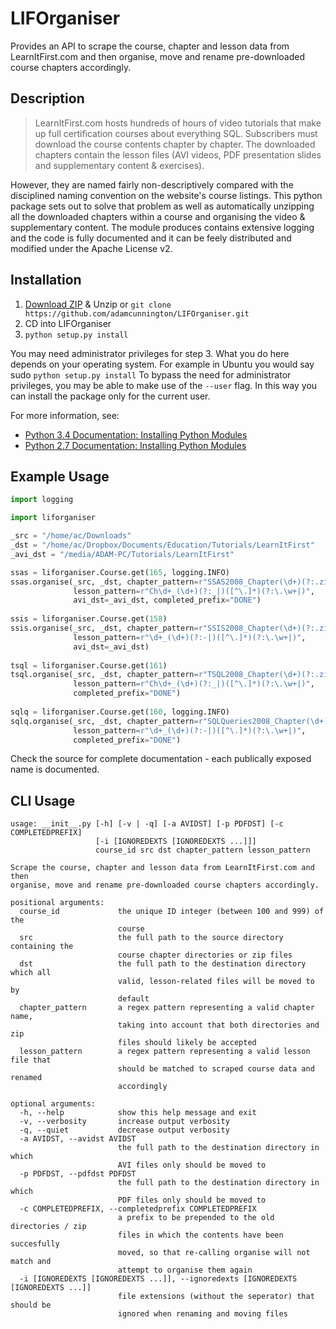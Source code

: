 LIFOrganiser
============

Provides an API to scrape the course, chapter and lesson data from LearnItFirst.com and then organise, move and rename pre-downloaded course chapters accordingly.


## Description
>LearnItFirst.com hosts hundreds of hours of video tutorials that make up full certification courses about everything SQL. Subscribers must download the course contents chapter by chapter. The downloaded chapters contain the lesson files (AVI videos, PDF presentation slides and supplementary content & exercises). 

However, they are named fairly non-descriptively compared with the disciplined naming convention on the website's course listings. This python package sets out to solve that problem as well as automatically unzipping all the downloaded chapters within a course and organising the video & supplementary content. The module produces contains extensive logging and the code is fully documented and it can be feely distributed and modified under the Apache License v2.


## Installation
1. [Download ZIP](https://github.com/adamcunnington/LIFOrganiser/archive/master.zip) & Unzip or ```git clone https://github.com/adamcunnington/LIFOrganiser.git```
2. CD into LIFOrganiser
3. ```python setup.py install```

You may need administrator privileges for step 3. What you do here depends on your operating system. For example in Ubuntu you would say sudo ```python setup.py install``` To bypass the need for administrator privileges, you may be able to make use of the ```--user``` flag. In this way you can install the package only for the current user.

For more information, see:
* [Python 3.4 Documentation: Installing Python Modules](https://docs.python.org/3.4/install/index.html)
* [Python 2.7 Documentation: Installing Python Modules](https://docs.python.org/2.7/install/index.html)


## Example Usage
```python
import logging

import liforganiser

_src = "/home/ac/Downloads"
_dst = "/home/ac/Dropbox/Documents/Education/Tutorials/LearnItFirst"
_avi_dst = "/media/ADAM-PC/Tutorials/LearnItFirst"

ssas = liforganiser.Course.get(165, logging.INFO)
ssas.organise(_src, _dst, chapter_pattern=r"SSAS2008_Chapter(\d+)(?:.zip|)",
              lesson_pattern=r"Ch\d+_(\d+)(?:_|)([^\.]*)(?:\.\w+|)",
              avi_dst=_avi_dst, completed_prefix="DONE")
              
ssis = liforganiser.Course.get(158)
ssis.organise(_src, _dst, chapter_pattern=r"SSIS2008_Chapter(\d+)(?:.zip|)",
              lesson_pattern=r"\d+_(\d+)(?:-|)([^\.]*)(?:\.\w+|)",
              avi_dst=_avi_dst)
              
tsql = liforganiser.Course.get(161)
tsql.organise(_src, _dst, chapter_pattern=r"TSQL2008_Chapter(\d+)(?:.zip|)",
              lesson_pattern=r"Ch\d+_(\d+)(?:_|)([^\.]*)(?:\.\w+|)",
              completed_prefix="DONE")
              
sqlq = liforganiser.Course.get(160, logging.INFO)
sqlq.organise(_src, _dst, chapter_pattern=r"SQLQueries2008_Chapter(\d+)(?:.zip|)",
              lesson_pattern=r"\d+_(\d+)(?:-|)([^\.]*)(?:\.\w+|)",
              completed_prefix="DONE")
```

Check the source for complete documentation - each publically exposed name is documented.


## CLI Usage
```
usage: __init__.py [-h] [-v | -q] [-a AVIDST] [-p PDFDST] [-c COMPLETEDPREFIX]
                   [-i [IGNOREDEXTS [IGNOREDEXTS ...]]]
                   course_id src dst chapter_pattern lesson_pattern

Scrape the course, chapter and lesson data from LearnItFirst.com and then
organise, move and rename pre-downloaded course chapters accordingly.

positional arguments:
  course_id             the unique ID integer (between 100 and 999) of the
                        course
  src                   the full path to the source directory containing the
                        course chapter directories or zip files
  dst                   the full path to the destination directory which all
                        valid, lesson-related files will be moved to by
                        default
  chapter_pattern       a regex pattern representing a valid chapter name,
                        taking into account that both directories and zip
                        files should likely be accepted
  lesson_pattern        a regex pattern representing a valid lesson file that
                        should be matched to scraped course data and renamed
                        accordingly

optional arguments:
  -h, --help            show this help message and exit
  -v, --verbosity       increase output verbosity
  -q, --quiet           decrease output verbosity
  -a AVIDST, --avidst AVIDST
                        the full path to the destination directory in which
                        AVI files only should be moved to
  -p PDFDST, --pdfdst PDFDST
                        the full path to the destination directory in which
                        PDF files only should be moved to
  -c COMPLETEDPREFIX, --completedprefix COMPLETEDPREFIX
                        a prefix to be prepended to the old directories / zip
                        files in which the contents have been succesfully
                        moved, so that re-calling organise will not match and
                        attempt to organise them again
  -i [IGNOREDEXTS [IGNOREDEXTS ...]], --ignoredexts [IGNOREDEXTS [IGNOREDEXTS ...]]
                        file extensions (without the seperator) that should be
                        ignored when renaming and moving files
```
